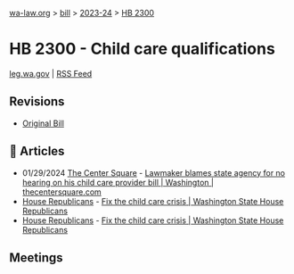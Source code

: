 [wa-law.org](/) > [bill](/bill/) > [2023-24](/bill/2023-24/) > [HB 2300](/bill/2023-24/hb/2300/)

# HB 2300 - Child care qualifications
[leg.wa.gov](https://app.leg.wa.gov/billsummary?BillNumber=2300&Year=2023&Initiative=false) | [RSS Feed](./rss.xml)

## Revisions
* [Original Bill](1/)

## 📰 Articles
* 01/29/2024 [The Center Square](/org/the_center_square/) - [Lawmaker blames state agency for no hearing on his child care provider bill | Washington | thecentersquare.com](https://www.thecentersquare.com/washington/article_e378a816-bee0-11ee-bfa5-4f3bb0944f8e.html#:~:text=House%20Bill%202300)
* [House Republicans](/org/house_republicans/) - [Fix the child care crisis | Washington State House Republicans](https://houserepublicans.wa.gov/our-priorities-hold/child-care/#:~:text=House%20bill%202300)
* [House Republicans](/org/house_republicans/) - [Fix the child care crisis | Washington State House Republicans](https://houserepublicans.wa.gov/our-priorities/child-care/#:~:text=House%20bill%202300)

## Meetings